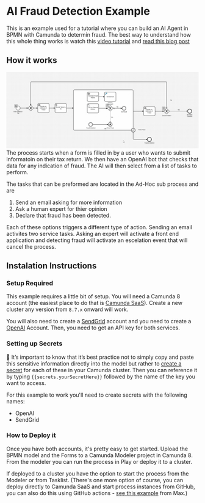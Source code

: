 # AI Fraud Detection Example

This is an example used for a tutorial where you can build an AI Agent in BPMN with Camunda to determin fraud. 
The best way to understand how this whole thing works is watch this [video tutorial](https://vimeo.com/1060483066) and [read this blog post](https://camunda.com/blog/2025/02/building-ai-agent-camunda/)

## How it works
![alt](./img/AdHocTokenSim.gif)
The process starts when a form is filled in by a user who wants to submit informatoin on their tax return. We then have an OpenAI bot that checks that data for any indication of fraud. The AI will then select from a list of tasks to perform. 

The tasks that can be preformed are located in the Ad-Hoc sub process and are 
1. Send an email asking for more information
1. Ask a human expert for thier opinion
1. Declare that fraud has been detected. 

Each of these options triggers a different type of action. Sending an email activites two service tasks. Asking an expert will activate a front end application and detecting fraud will activate an escelation event that will cancel the process. 


## Instalation Instructions 

### Setup Required

This example requires a little bit of setup. You will need a Camunda 8 account (the easiest place to do that is [Camunda SaaS](https://signup.camunda.com/accounts)). Create a new cluster any version from `8.7.x` onward will work.

 You will also need to create a [SendGrid](https://sendgrid.com/en-us) account and you need to create a [OpenAI](https://openai.com/) Account. Then, you need to get an API key for both services. 

### Setting up Secrets

🔐 It’s important to know that it’s best practice not to simply copy and paste this sensitive information directly into the model but rather to [create a secret](https://docs.camunda.io/docs/components/console/manage-clusters/manage-secrets/) for each of these in your Camunda cluster. Then you can reference it by typing `{{secrets.yourSecretHere}}` followed by the name of the key you want to access.

For this example to work you'll need to create secrets with the following names:

- OpenAI
- SendGrid

### How to Deploy it

Once you have both accounts, it's pretty easy to get started. Upload the BPMN model and the Forms to a Camunda Modeler project in Camunda 8. From the modeler you can run the process in Play or deploy it to a cluster.

If deployed to a cluster you have the option to start the process from the Modeler or from Tasklist.
(There's one more option of course, you can deploy directly to Camunda SaaS and start process instances from GitHub, you can also do this using GitHub actions - [see this example](https://github.com/MaxTru/deploy-to-camunda-cloud-gha) from Max.)
